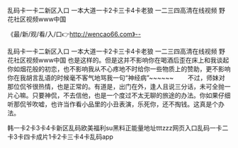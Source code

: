 乱码卡一卡二新区入口
一本大道一卡2卡三卡4卡老狼
一二三四高清在线视频
野花社区视频www中国


《最/新/观/看/入/口👉http://wencao66.com》--

乱码卡一卡二新区入口
一本大道一卡2卡三卡4卡老狼
一二三四高清在线视频
野花社区视频www中国
也是这样的。但是这并不影响你在喝酒后歪在床上和我谈起你如烟花般的初恋，也不影响我从不心疼地不时给你一些物质上的赞助，更不影响你在我胡言乱语的时候毫不客气地骂我一句“神经病”~~~~~~
　　不过，师妹对那位侃爷很热情，也是正常的。有道是，出门在外，逢人且说三分话，未可全抛一片心嘛。只要神侃，不去信他，也是一个度过不太无聊的旅途的办法。你如果仔细听那侃爷吹嘘，也许当作看小品里的小丑表演，乐死你，还不掏钱。这真是个办法。





韩一卡2卡3卡4卡新区乱码欧美福利su黑料正能量地址tttzzz网页入口乱码一卡二卡3卡四卡成片1卡2卡三卡4卡乱码app

